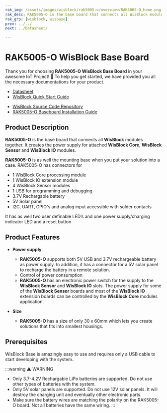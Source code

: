 ```yaml
---
rak_img: /assets/images/wisblock/rak5005-o/overview/RAK5005-O_home.png
rak_desc: RAK5005-O is the base board that connects all WisBlock modules together. It creates the power supply for attached WisBlock Core, WisBlock Sensor and WisBlock IO modules.
rak_grp: [wisblock, wisbase]
prev: ../../
next: ../Datasheet/

---
```



# RAK5005-O WisBlock Base Board

Thank you for choosing **RAK5005-O WisBlock Base Board** in your awesome IoT Project! 🎉 To help you get started, we have provided you all the necessary documentations for your product.

* [Datasheet](../Datasheet/)
* <a href="../../Quickstart/" target="_blank">WisBlock Quick Start Guide</a>
<!---* [WisBlock Quick Start Guide](../../Quickstart/)-->
* [WisBlock Source Code Repository](https://github.com/RAKWireless/WisBlock/)
* [RAK5005-O Baseboard Installation Guide](../../../../Knowledge-Hub/Learn/RAK5005-O-Baseboard-Installation-Guide/)

## Product Description

<!---
The RAK5005-O baseboard has a one slot reserved for WisDuo module，four slots for WisSensor modules and one slot for WisIO module. Also, there are also **2.54 mm pitch connectors** for extension interface, such as **I2C**, **UART**, and **GPIO pins**.

For convenience, there is a USB connector for debugging, it is connected directly to MCU’s USB port (if supported). The customer can access the internal MCU by connecting to a computer’s USB port directly. This USB connector is also used as a battery charging port.

For each module, a method is designed to connect and fasten the module easily. These connectors are **high-speed board to board connector**, they provide signal integrity for each data bus. A set of screws are used for attaching the module under the environment with vibrations.

To avoid electromagnetic interference and heating interference, the sensor connectors on the WisBase are designed to be installed on both sides of the PCB. Moreso, a sensor module can be attached either on the top layer or the bottom layer of the WisBase board.

-->

**RAK5005-O** is the base board that connects all **WisBlock** modules together. It creates the power supply for attached **WisBlock Core**, **WisBlock Sensor** and **WisBlock IO** modules.

**RAK5005-O** is as well the mounting base when you put your solution into a case. RAK5005-O has connectors for

* 1 WisBlock Core processing module
* 1 WisBlock IO extension module
* 4 WisBlock Sensor modules
* 1 USB for programming and debugging
* 3.7V Rechargable battery
* 5V Solar panel
* I2C, UART, GPIO's and analog input accessible with solder contacts

It has as well two user definable LED’s and one power supply/charging indicator LED and a reset button

## Product Features

* **Power supply**     
    * **RAK5005-O** supports both 5V USB and 3.7V rechargeable battery as power supply. In addition, it has a connector for a 5V solar panel to recharge the battery in a remote solution.     
    * Control of power consumption    
    * **RAK5005-O** has an electronic power switch for the supply to the **WisBlock Sensor** and **WisBlock IO** slots. The power supply for some of the **WisBlock Sensor** boards and most of the **WisBlock IO** extension boards can be controlled by the **WisBlock Core** modules application.    

* **Size**    
    * **RAK5005-O** has a size of only 30 x 60mm which lets you create solutions that fits into smallest housings.


## Prerequisites 

WisBlock Base is amazingly easy to use and requires only a USB cable to start developing with the system..

:::warning ⚠️ WARNING    
- Only 3.7-4.2V Rechargable LiPo batteries are supported. Do not use other types of batteries with the system.    
- Only 5V solar panels are supported. Do not use 12V solar panels. It will destroy the charging unit and eventually other electronic parts.    
- Make sure the battery wires are matching the polarity on the RAK5005-O board. Not all batteries have the same wiring.
:::